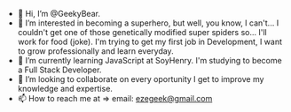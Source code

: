 - 👋 Hi, I’m @GeekyBear.
- 👀 I’m interested in becoming a superhero, but well, you know, I can't... I couldn't get one of those genetically modified super spiders so... I'll work for food (joke). I'm trying to get my first job in Development, I want to grow professionally and learn everyday.
- 🌱 I’m currently learning JavaScript at SoyHenry. I'm studying to become a Full Stack Developer.
- 💞️ I’m looking to collaborate on every oportunity I get to improve my knowledge and expertise.
- 📫 How to reach me at => email: ezegeek@gmail.com

<!---
GeekyBear/GeekyBear is a ✨ special ✨ repository because its `README.md` (this file) appears on your GitHub profile.
You can click the Preview link to take a look at your changes.
--->
